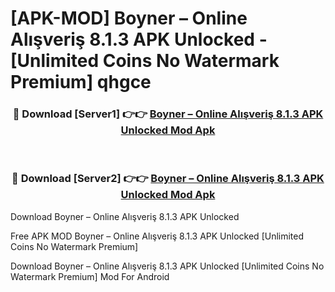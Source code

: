 # [APK-MOD] Boyner – Online Alışveriş 8.1.3 APK Unlocked - [Unlimited Coins No Watermark Premium] qhgce



<div align="center">
<h3>🔴 Download [Server1] 👉👉 <a href="https://momento.my/?title=Boyner_–_Online_Alışveriş_8.1.3_APK_Unlocked">Boyner – Online Alışveriş 8.1.3 APK Unlocked Mod Apk</a></h3><br>

<h3>🔴 Download [Server2] 👉👉 <a href="https://momento.my/?title=Boyner_–_Online_Alışveriş_8.1.3_APK_Unlocked">Boyner – Online Alışveriş 8.1.3 APK Unlocked Mod Apk</a></h3>
</div>



Download Boyner – Online Alışveriş 8.1.3 APK Unlocked 

Free APK MOD Boyner – Online Alışveriş 8.1.3 APK Unlocked [Unlimited Coins No Watermark Premium]

Download Boyner – Online Alışveriş 8.1.3 APK Unlocked [Unlimited Coins No Watermark Premium] Mod For Android
